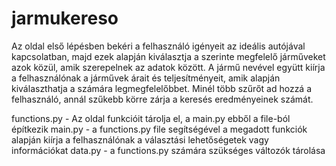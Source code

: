 # jarmukereso

Az oldal első lépésben bekéri a felhasználó igényeit az ideális autójával kapcsolatban, majd ezek alapján kiválasztja a szerinte megfelelő járműveket azok közül, amik  szerepelnek az adatok között. A jármű nevével együtt kiírja a felhasználónak a járművek árait és teljesítményeit, amik alapján kiválaszthatja a számára legmegfelelőbbet. Minél több szűrőt ad hozzá a felhasználó, annál szűkebb körre zárja a keresés eredményeinek számát.

functions.py - Az oldal funkcióit tárolja el, a main.py ebből a file-ból építkezik
main.py - a functions.py file segítségével a megadott funkciók alapján kiírja a felhasználónak a választási lehetőségetek vagy információkat
data.py - a functions.py számára szükséges változók tárolása
